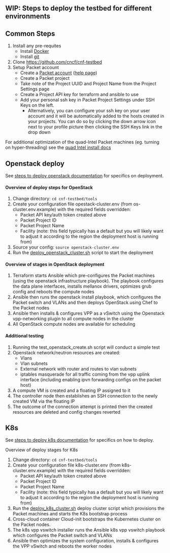 WIP: Steps to deploy the testbed for different environments
---

## Common Steps

1. Install any pre-requites
   - Install [Docker](https://docs.docker.com/install/)
   - Install [git](https://help.github.com/articles/set-up-git/)
2. Clone https://github.com/cncf/cnf-testbed
3. Setup Packet account 
   - Create a [Packet account](https://www.packet.net/) ([help page](https://help.packet.net/article/13-portal#display--description))
   - Create a Packet project
   - Take note of the Project UUID and Project Name from the Project Settings page
   - Create a Project API key for terraform and ansible to use
   - Add your personal ssh key in Packet Project Settings under SSH Keys on the left. 
        - Alternatively, you can configure your ssh key on your user account and it will be automatically added to the hosts created in your projects. You can do so by clicking the down arrow icon next to your profile picture then clicking the SSH Keys link in the drop down

For additional optimization of the quad-Intel Packet machines (eg. turning on hyper-threading) see the [quad Intel install docs](docs/quad_intel_install.md)

## Openstack deploy

See [steps to deploy openstack documentation](docs/openstack_deploy.md) for specifics on deployment.

#### Overview of deploy steps for OpenStack

1. Change directory: `cd cnf-testbed/tools`
1. Create your configuration file opestack-cluster.env (from os-cluster.env.example) with the required fields overridden:
    - Packet API key/auth token created above
    - Packet Project ID
    - Packet Project Name
    - Facility (note: this field typically has a default but you will likely want to adjust it according to the region the deployment host is running from)
1. Source your config: `source openstack-cluster.env`
1. Run the [deploy_openstack_cluster.sh](/tools/deploy_openstack_cluster.sh) script to start the deployment

#### Overview of stages in OpenStack deployment
1. Terraform starts Ansible which pre-configures the Packet machines (using the openstack infrastructure playbook). The playbook configures the data plane interfaces, installs mellanox drivers, optimizes grub config and reboots the compute nodes
1. Ansible then runs the openstack install playbook, which configures the  Packet switch and VLANs and then deploys OpenStack using Chef to the Packet nodes
1. Ansible then installs & configures VPP as a vSwitch using the Openstack vpp-networking plugin to all compute nodes in the cluster
1. All OpenStack compute nodes are available for scheduling

#### Additional testing
1. Running the test_openstack_create.sh script will conduct a simple test
1. Openstack network/neutron resources are created:
    - Vlans
    - Vlan subnets
    - External network with router and routes to vlan subnets
    - iptables masquerade for all traffic coming from the vpp uplink interface (including enabling ipv*n* forwarding configs on the packet host)
1. A compute VM is created and a floating IP assigned to it
1. The controller node then establishes an SSH connection to the newly created VM via the floating IP
1. The outcome of the connection attempt is printed then the created resources are deleted and config changes reverted


## K8s

See [steps to deploy k8s documentation](docs/k8s_deploy.md) for specifics on how to deploy.


Overview of deploy stages for K8s

1. Change directory: `cd cnf-testbed/tools`
1. Create your configuration file k8s-cluster.env (from k8s-cluster.env.example) with the required fields overridden:
    - Packet API key/auth token created above
    - Packet Project ID
    - Packet Project Name
    - Facility (note: this field typically has a default but you will likely want to adjust it according to the region the deployment host is running from)
1. Run the [deploy_k8s_cluster.sh](/tools/deploy_k8s_cluster.sh) deploy cluster script which provisions the Packet machines and starts the K8s bootstrap process
1. Cross-cloud container Cloud-init bootstraps the Kubernetes cluster on the Packet nodes. 
1. The k8s vpp vswitch installer runs the Ansible k8s vpp vswitch playbook which configures the Packet switch and VLANs 
1. Ansible then optimizes the system configuration, installs & configures the VPP vSwitch and reboots the worker nodes

